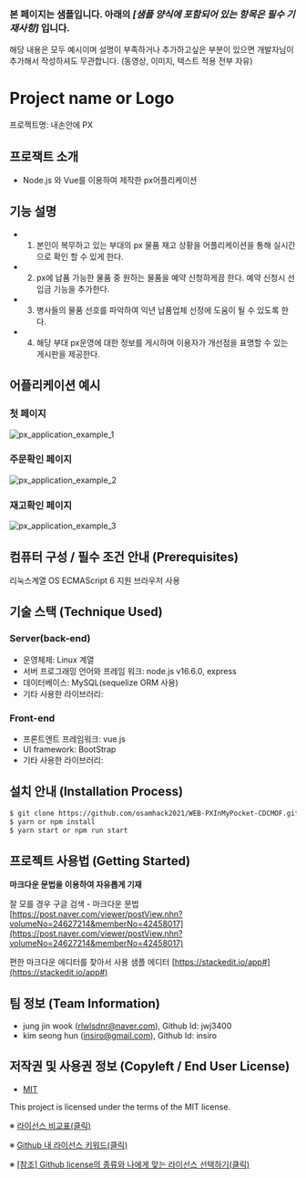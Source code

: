 ### 본 페이지는 샘플입니다. 아래의 *[샘플 양식에 포함되어 있는 항목은 필수 기재사항]*   입니다.
해당 내용은 모두 예시이며 설명이 부족하거나 추가하고싶은 부분이 있으면 개발자님이 추가해서 작성하셔도 무관합니다. (동영상, 이미지, 텍스트 적용 전부 자유)


# Project name or Logo
프로젝트명: 내손안에 PX


## 프로잭트 소개
- Node.js 와 Vue를 이용하여 제작한 px어플리케이션


## 기능 설명
 - 1. 본인이 복무하고 있는 부대의 px 물품 재고 상황을 어플리케이션을 통해 실시간으로 확인 할 수 있게 한다. 
 - 2. px에 납품 가능한 물품 중 원하는 물품을 예약 신청하게끔 한다. 예약 신청시 선입금 기능을 추가한다. 
 - 3. 병사들의 물품 선호를 파악하여 익년 납품업체 선정에 도움이 될 수 있도록 한다. 
 - 4. 해당 부대 px운영에 대한 정보를 게시하며 이용자가 개선점을 표명할 수 있는 게시판을 제공한다.

## 어플리케이션 예시
### 첫 페이지
![px_application_example_1](https://user-images.githubusercontent.com/55325690/132701650-f2b13637-8175-47ea-8bf6-70903bfa486d.png)

### 주문확인 페이지
![px_application_example_2](https://user-images.githubusercontent.com/55325690/132704631-3ed5b421-64bb-4138-a6cf-4a628f7c995e.png)

### 재고확인 페이지
![px_application_example_3](https://user-images.githubusercontent.com/55325690/132704351-2de1b05a-b2d1-4e47-afca-dae4247c096e.png)




## 컴퓨터 구성 / 필수 조건 안내 (Prerequisites)
리눅스계열 OS
ECMAScript 6 지원 브라우저 사용

## 기술 스택 (Technique Used) 
### Server(back-end)
 - 운영체제: Linux 계열
 - 서버 프로그래밍 언어와 프레임 워크: node.js v16.6.0, express 
 - 데이터베이스: MySQL(sequelize ORM 사용)
 - 기타 사용한 라이브러리:
 
### Front-end
 -  프론트엔트 프레임워크: vue.js 
 -  UI framework: BootStrap
 - 기타 사용한 라이브러리:

## 설치 안내 (Installation Process)
```bash
$ git clone https://github.com/osamhack2021/WEB-PXInMyPocket-CDCMOF.git
$ yarn or npm install
$ yarn start or npm run start
```

## 프로젝트 사용법 (Getting Started)
**마크다운 문법을 이용하여 자유롭게 기재**

잘 모를 경우
구글 검색 - 마크다운 문법
[https://post.naver.com/viewer/postView.nhn?volumeNo=24627214&memberNo=42458017](https://post.naver.com/viewer/postView.nhn?volumeNo=24627214&memberNo=42458017)

 편한 마크다운 에디터를 찾아서 사용
 샘플 에디터 [https://stackedit.io/app#](https://stackedit.io/app#)
 
## 팀 정보 (Team Information)
- jung jin wook (rlwlsdnr@naver.com), Github Id: jwj3400
- kim seong hun (insiro@gmail.com), Github Id: insiro

## 저작권 및 사용권 정보 (Copyleft / End User License)
 * [MIT](https://github.com/osam2020-WEB/Sample-ProjectName-TeamName/blob/master/license.md)

This project is licensed under the terms of the MIT license.

※ [라이선스 비교표(클릭)](https://olis.or.kr/license/compareGuide.do)

※ [Github 내 라이선스 키워드(클릭)](https://docs.github.com/en/github/creating-cloning-and-archiving-repositories/creating-a-repository-on-github/licensing-a-repository)

※ [\[참조\] Github license의 종류와 나에게 맞는 라이선스 선택하기(클릭)](https://flyingsquirrel.medium.com/github-license%EC%9D%98-%EC%A2%85%EB%A5%98%EC%99%80-%EB%82%98%EC%97%90%EA%B2%8C-%EB%A7%9E%EB%8A%94-%EB%9D%BC%EC%9D%B4%EC%84%A0%EC%8A%A4-%EC%84%A0%ED%83%9D%ED%95%98%EA%B8%B0-ae29925e8ff4)
